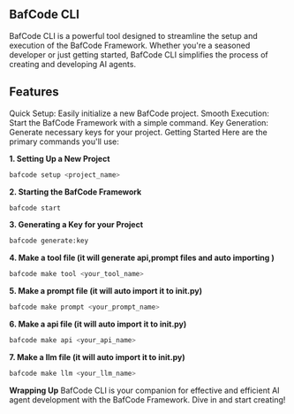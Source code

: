 ## BafCode CLI
BafCode CLI is a powerful tool designed to streamline the setup and execution of the BafCode Framework. Whether you're a seasoned developer or just getting started, BafCode CLI simplifies the process of creating and developing AI agents.

## Features
Quick Setup: Easily initialize a new BafCode project.
Smooth Execution: Start the BafCode Framework with a simple command.
Key Generation: Generate necessary keys for your project.
Getting Started
Here are the primary commands you'll use:

**1. Setting Up a New Project**
```bash
bafcode setup <project_name>
```
**2. Starting the BafCode Framework**
```bash
bafcode start
```
**3. Generating a Key for your Project**
```bash
bafcode generate:key
```

**4. Make a tool file (it will generate api,prompt files and auto importing )**
```bash
bafcode make tool <your_tool_name>
```

**5. Make a prompt file (it will auto import it to __init__.py)**
```bash
bafcode make prompt <your_prompt_name>
```

**6. Make a api file (it will auto import it to __init__.py)**
```bash
bafcode make api <your_api_name>
```
**7. Make a llm file (it will auto import it to __init__.py)**
```bash
bafcode make llm <your_llm_name>
```

**Wrapping Up**
BafCode CLI is your companion for effective and efficient AI agent development with the BafCode Framework. Dive in and start creating!

